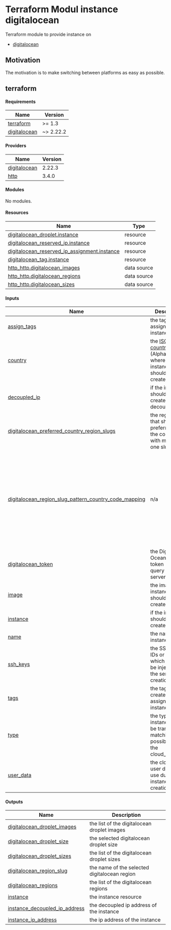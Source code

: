 # Terraform Modul instance digitalocean

Terraform module to provide instance on 

- [digitalocean](https://registry.terraform.io/providers/digitalocean/digitalocean/latest) 

## Motivation

The motivation is to make switching between platforms as easy as possible.

## terraform

<!-- BEGIN_TF_DOCS -->
#### Requirements

| Name | Version |
|------|---------|
| <a name="requirement_terraform"></a> [terraform](#requirement\_terraform) | >= 1.3 |
| <a name="requirement_digitalocean"></a> [digitalocean](#requirement\_digitalocean) | ~> 2.22.2 |

#### Providers

| Name | Version |
|------|---------|
| <a name="provider_digitalocean"></a> [digitalocean](#provider\_digitalocean) | 2.22.3 |
| <a name="provider_http"></a> [http](#provider\_http) | 3.4.0 |

#### Modules

No modules.

#### Resources

| Name | Type |
|------|------|
| [digitalocean_droplet.instance](https://registry.terraform.io/providers/digitalocean/digitalocean/latest/docs/resources/droplet) | resource |
| [digitalocean_reserved_ip.instance](https://registry.terraform.io/providers/digitalocean/digitalocean/latest/docs/resources/reserved_ip) | resource |
| [digitalocean_reserved_ip_assignment.instance](https://registry.terraform.io/providers/digitalocean/digitalocean/latest/docs/resources/reserved_ip_assignment) | resource |
| [digitalocean_tag.instance](https://registry.terraform.io/providers/digitalocean/digitalocean/latest/docs/resources/tag) | resource |
| [http_http.digitalocean_images](https://registry.terraform.io/providers/hashicorp/http/latest/docs/data-sources/http) | data source |
| [http_http.digitalocean_regions](https://registry.terraform.io/providers/hashicorp/http/latest/docs/data-sources/http) | data source |
| [http_http.digitalocean_sizes](https://registry.terraform.io/providers/hashicorp/http/latest/docs/data-sources/http) | data source |

#### Inputs

| Name | Description | Type | Default | Required |
|------|-------------|------|---------|:--------:|
| <a name="input_assign_tags"></a> [assign\_tags](#input\_assign\_tags) | the tags to assign to the instance | `list(any)` | `[]` | no |
| <a name="input_country"></a> [country](#input\_country) | the [ISO 3166 country code](https://www.iso.org/obp/ui/#search) (Alpha-2) where the instance should be created | `any` | `null` | no |
| <a name="input_decoupled_ip"></a> [decoupled\_ip](#input\_decoupled\_ip) | if the instance should be created with a decoupled ip | `bool` | `false` | no |
| <a name="input_digitalocean_preferred_country_region_slugs"></a> [digitalocean\_preferred\_country\_region\_slugs](#input\_digitalocean\_preferred\_country\_region\_slugs) | the region slug that should be preferred for the countries with more than one slug | `list(map(string))` | <pre>[<br>  {<br>    "US": "nyc3"<br>  }<br>]</pre> | no |
| <a name="input_digitalocean_region_slug_pattern_country_code_mapping"></a> [digitalocean\_region\_slug\_pattern\_country\_code\_mapping](#input\_digitalocean\_region\_slug\_pattern\_country\_code\_mapping) | n/a | `list(map(string))` | <pre>[<br>  {<br>    "ams3": "NL",<br>    "blr1": "IN",<br>    "fra1": "DE",<br>    "lon1": "GB",<br>    "nyc1": "US",<br>    "nyc3": "US",<br>    "sfo2": "US",<br>    "sfo3": "US",<br>    "sgp1": "SG",<br>    "syd1": "AU",<br>    "tor1": "CA"<br>  }<br>]</pre> | no |
| <a name="input_digitalocean_token"></a> [digitalocean\_token](#input\_digitalocean\_token) | the Digital Ocean API token (used to query the server types) | `string` | `null` | no |
| <a name="input_image"></a> [image](#input\_image) | the image the instance should be created from | `string` | n/a | yes |
| <a name="input_instance"></a> [instance](#input\_instance) | if the instance should be created | `bool` | `true` | no |
| <a name="input_name"></a> [name](#input\_name) | the name of the instance | `string` | n/a | yes |
| <a name="input_ssh_keys"></a> [ssh\_keys](#input\_ssh\_keys) | the SSH key IDs or names which should be injected into the server at creation time | `list(string)` | `[]` | no |
| <a name="input_tags"></a> [tags](#input\_tags) | the tags to create and assign to the instance | `list(string)` | `[]` | no |
| <a name="input_type"></a> [type](#input\_type) | the type of the instance (will be transformed matching the possiblities of the cloud\_provider) | <pre>object({<br>    vcpus : number,<br>    ram : number,<br>    disk : number,<br>  })</pre> | `null` | no |
| <a name="input_user_data"></a> [user\_data](#input\_user\_data) | the cloud-Init user data to use during instance creation | `string` | `null` | no |

#### Outputs

| Name | Description |
|------|-------------|
| <a name="output_digitalocean_droplet_images"></a> [digitalocean\_droplet\_images](#output\_digitalocean\_droplet\_images) | the list of the digitalocean droplet images |
| <a name="output_digitalocean_droplet_size"></a> [digitalocean\_droplet\_size](#output\_digitalocean\_droplet\_size) | the selected digitalocean droplet size |
| <a name="output_digitalocean_droplet_sizes"></a> [digitalocean\_droplet\_sizes](#output\_digitalocean\_droplet\_sizes) | the list of the digitalocean droplet sizes |
| <a name="output_digitalocean_region_slug"></a> [digitalocean\_region\_slug](#output\_digitalocean\_region\_slug) | the name of the selected digitalocean region |
| <a name="output_digitalocean_regions"></a> [digitalocean\_regions](#output\_digitalocean\_regions) | the list of the digitalocean regions |
| <a name="output_instance"></a> [instance](#output\_instance) | the instance resource |
| <a name="output_instance_decoupled_ip_address"></a> [instance\_decoupled\_ip\_address](#output\_instance\_decoupled\_ip\_address) | the decoupled ip address of the instance |
| <a name="output_instance_ip_address"></a> [instance\_ip\_address](#output\_instance\_ip\_address) | the ip address of the instance |
<!-- END_TF_DOCS -->
